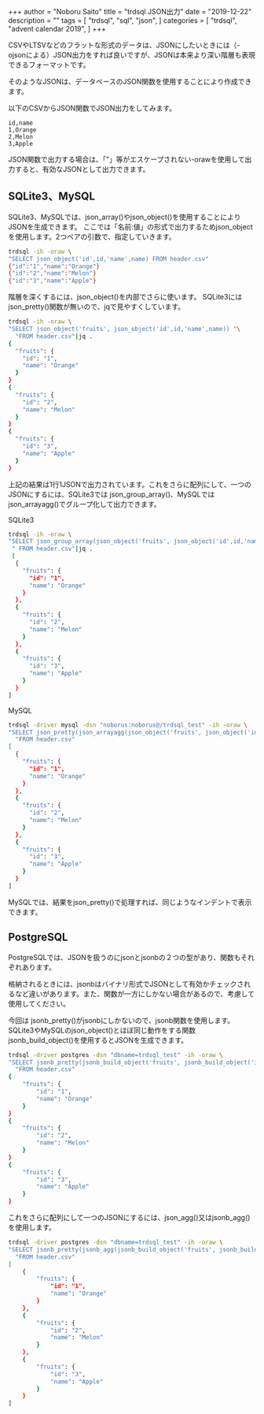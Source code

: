 +++
author = "Noboru Saito"
title = "trdsql JSON出力"
date = "2019-12-22"
description = ""
tags = [
    "trdsql",
    "sql",
    "json",
]
categories = [
    "trdsql",
    "advent calendar 2019",
]
+++

CSVやLTSVなどのフラットな形式のデータは、JSONにしたいときには（-ojsonによる）JSON出力をすれば良いですが、JSONは本来より深い階層も表現できるフォーマットです。

そのようなJSONは、データベースのJSON関数を使用することにより作成できます。

以下のCSVからJSON関数でJSON出力をしてみます。

```CSV
id,name
1,Orange
2,Melon
3,Apple
```

JSON関数で出力する場合は、「”」等がエスケープされない-orawを使用して出力すると、有効なJSONとして出力できます。

## SQLite3、MySQL

SQLite3、MySQLでは、json_array()やjson_object()を使用することによりJSONを生成できます。
ここでは「名前:値」の形式で出力するためjson_objectを使用します。2つペアの引数で、指定していきます。

```sh
trdsql -ih -oraw \
"SELECT json_object('id',id,'name',name) FROM header.csv"
{"id":"1","name":"Orange"}
{"id":"2","name":"Melon"}
{"id":"3","name":"Apple"}
```

階層を深くするには、json_object()を内部でさらに使います。
SQLite3にはjson_pretty()関数が無いので、jqで見やすくしています。

```sh
trdsql -ih -oraw \
"SELECT json_object('fruits', json_object('id',id,'name',name)) "\
  "FROM header.csv"|jq .
{
  "fruits": {
    "id": "1",
    "name": "Orange"
  }
}
{
  "fruits": {
    "id": "2",
    "name": "Melon"
  }
}
{
  "fruits": {
    "id": "3",
    "name": "Apple"
  }
}
```

上記の結果は1行1JSONで出力されています。これをさらに配列にして、一つのJSONにするには、SQLite3では json_group_array()、MySQLではjson_arrayagg()でグループ化して出力できます。

SQLite3

```sh
trdsql -ih -oraw \
"SELECT json_group_array(json_object('fruits', json_object('id',id,'name',name))) "\
 " FROM header.csv"|jq .
 [
  {
    "fruits": {
      "id": "1",
      "name": "Orange"
    }
  },
  {
    "fruits": {
      "id": "2",
      "name": "Melon"
    }
  },
  {
    "fruits": {
      "id": "3",
      "name": "Apple"
    }
  }
]
```

MySQL

```sh
trdsql -driver mysql -dsn "noborus:noborus@/trdsql_test" -ih -oraw \
"SELECT json_pretty(json_arrayagg(json_object('fruits', json_object('id',id,'name',name)))) "\
  "FROM header.csv"
[
  {
    "fruits": {
      "id": "1",
      "name": "Orange"
    }
  },
  {
    "fruits": {
      "id": "2",
      "name": "Melon"
    }
  },
  {
    "fruits": {
      "id": "3",
      "name": "Apple"
    }
  }
]

```

MySQLでは、結果をjson_pretty()で処理すれば、同じようなインデントで表示できます。

## PostgreSQL

PostgreSQLでは、JSONを扱うのにjsonとjsonbの２つの型があり、関数もそれぞれあります。

格納されるときには、jsonbはバイナリ形式でJSONとして有効かチェックされるなど違いがあります。また、関数が一方にしかない場合があるので、考慮して使用してください。

今回は jsonb_pretty()がjsonbにしかないので、jsonb関数を使用します。SQLite3やMySQLのjson_object()とほぼ同じ動作をする関数jsonb_build_object()を使用するとJSONを生成できます。

```sh
trdsql -driver postgres -dsn "dbname=trdsql_test" -ih -oraw \
"SELECT jsonb_pretty(jsonb_build_object('fruits', jsonb_build_object('id',id,'name',name))) "\
  "FROM header.csv"
{
    "fruits": {
        "id": "1",
        "name": "Orange"
    }
}
{
    "fruits": {
        "id": "2",
        "name": "Melon"
    }
}
{
    "fruits": {
        "id": "3",
        "name": "Apple"
    }
}
```

これをさらに配列にして一つのJSONにするには、json_agg()又はjsonb_agg()を使用します。

```sh
trdsql -driver postgres -dsn "dbname=trdsql_test" -ih -oraw \
"SELECT jsonb_pretty(jsonb_agg(jsonb_build_object('fruits', jsonb_build_object('id',id,'name',name)))) "\
  "FROM header.csv"
[
    {
        "fruits": {
            "id": "1",
            "name": "Orange"
        }
    },
    {
        "fruits": {
            "id": "2",
            "name": "Melon"
        }
    },
    {
        "fruits": {
            "id": "3",
            "name": "Apple"
        }
    }
]
```
